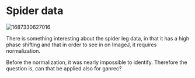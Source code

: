 # Spider data

![1687330627016](image/notes/1687330627016.png)

There is something interesting about the spider leg data, in that it has a high phase shifting and that in order to see in on ImageJ, it requires normalization. 

Before the normalization, it was nearly impossible to identify. Therefore the question is, can that be applied also for ganrec?
